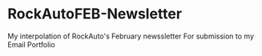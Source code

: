 # RockAutoFEB-Newsletter
My interpolation of RockAuto's February newssletter For submission to my Email Portfolio
